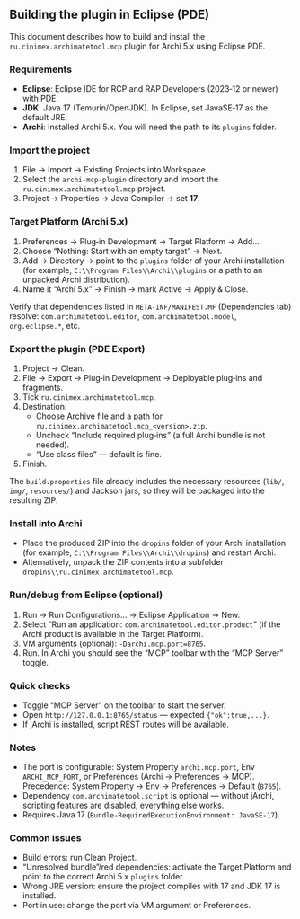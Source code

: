 ## Building the plugin in Eclipse (PDE)

This document describes how to build and install the `ru.cinimex.archimatetool.mcp` plugin for Archi 5.x using Eclipse PDE.

### Requirements
- **Eclipse**: Eclipse IDE for RCP and RAP Developers (2023‑12 or newer) with PDE.
- **JDK**: Java 17 (Temurin/OpenJDK). In Eclipse, set JavaSE‑17 as the default JRE.
- **Archi**: Installed Archi 5.x. You will need the path to its `plugins` folder.

### Import the project
1. File → Import → Existing Projects into Workspace.
2. Select the `archi-mcp-plugin` directory and import the `ru.cinimex.archimatetool.mcp` project.
3. Project → Properties → Java Compiler → set **17**.

### Target Platform (Archi 5.x)
1. Preferences → Plug‑in Development → Target Platform → Add…
2. Choose “Nothing: Start with an empty target” → Next.
3. Add → Directory → point to the `plugins` folder of your Archi installation (for example, `C:\\Program Files\\Archi\\plugins` or a path to an unpacked Archi distribution).
4. Name it “Archi 5.x” → Finish → mark Active → Apply & Close.

Verify that dependencies listed in `META-INF/MANIFEST.MF` (Dependencies tab) resolve: `com.archimatetool.editor`, `com.archimatetool.model`, `org.eclipse.*`, etc.

### Export the plugin (PDE Export)
1. Project → Clean.
2. File → Export → Plug‑in Development → Deployable plug‑ins and fragments.
3. Tick `ru.cinimex.archimatetool.mcp`.
4. Destination:
   - Choose Archive file and a path for `ru.cinimex.archimatetool.mcp_<version>.zip`.
   - Uncheck “Include required plug‑ins” (a full Archi bundle is not needed).
   - “Use class files” — default is fine.
5. Finish.

The `build.properties` file already includes the necessary resources (`lib/`, `img/`, `resources/`) and Jackson jars, so they will be packaged into the resulting ZIP.

### Install into Archi
- Place the produced ZIP into the `dropins` folder of your Archi installation (for example, `C:\\Program Files\\Archi\\dropins`) and restart Archi.
- Alternatively, unpack the ZIP contents into a subfolder `dropins\\ru.cinimex.archimatetool.mcp`.

### Run/debug from Eclipse (optional)
1. Run → Run Configurations… → Eclipse Application → New.
2. Select “Run an application: `com.archimatetool.editor.product`” (if the Archi product is available in the Target Platform).
3. VM arguments (optional): `-Darchi.mcp.port=8765`.
4. Run. In Archi you should see the “MCP” toolbar with the “MCP Server” toggle.

### Quick checks
- Toggle “MCP Server” on the toolbar to start the server.
- Open `http://127.0.0.1:8765/status` — expected `{"ok":true,...}`.
- If jArchi is installed, script REST routes will be available.

### Notes
- The port is configurable: System Property `archi.mcp.port`, Env `ARCHI_MCP_PORT`, or Preferences (Archi → Preferences → MCP). Precedence: System Property → Env → Preferences → Default (`8765`).
- Dependency `com.archimatetool.script` is optional — without jArchi, scripting features are disabled, everything else works.
- Requires Java 17 (`Bundle-RequiredExecutionEnvironment: JavaSE-17`).

### Common issues
- Build errors: run Clean Project.
- “Unresolved bundle”/red dependencies: activate the Target Platform and point to the correct Archi 5.x `plugins` folder.
- Wrong JRE version: ensure the project compiles with 17 and JDK 17 is installed.
- Port in use: change the port via VM argument or Preferences.


